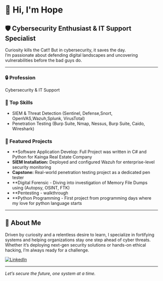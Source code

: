 
# 👋 Hi, I'm Hope 

## 🛡️ Cybersecurity Enthusiast & IT Support Specialist

Curiosity kills the Cat!! But in cybersecurity, it saves the day.  
I’m passionate about defending digital landscapes and uncovering vulnerabilities before the bad guys do.

---

### 🔒 Profession
Cybersecurity & IT Support

### 🚀 Top Skills
- SIEM & Threat Detection (Sentinel, Defense,Snort, OpenVAS,Wazuh,Splunk, VirusTotal)
- Penetration Testing (Burp Suite, Nmap, Nessus, Burp Suite, Caido, Wireshark)

### 🌟 Featured Projects
- **Software Application Develop: Full Project was written in C# and Python for Kainga Real Estate Company
- **SIEM Installation:** Deployed and configured Wazuh for enterprise-level security monitoring
- **Capstone:** Real-world penetration testing project as a dedicated pen tester
- **Digital Forensic - Diving into investigation of Memory File Dumps using (Autopsy, OSINT, FTK)
- **Pentesting - walkthrough
- **Python Programming - First project from programming days where my love for python language starts

---

## 📝 About Me

Driven by curiosity and a relentless desire to learn, I specialize in fortifying systems and helping organizations stay one step ahead of cyber threats. Whether it’s deploying next-gen security solutions or hands-on ethical hacking, I’m always ready for a challenge.

[![LinkedIn](https://img.shields.io/badge/LinkedIn-blue?logo=linkedin&logoColor=white)](https://www.linkedin.com/in/hope-posesione-92387a25a/)

---

*Let’s secure the future, one system at a time.*
